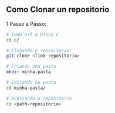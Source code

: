 ## Como Clonar un repositorio 

 1 Passo a Passo:


```bash
# Indo até o Disco C 
cd c/

# Clonando o repositorio 
git clone <link-repositorio>

# Criando uma pasta 
mkdir minha-pasta

# Entrando na pasta 
cd minha-pasta/ 

# Acessando o repositorio
cd <path-repositorio>



```